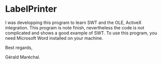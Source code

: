 # LabelPrinter
I was developping this program to learn SWT and the OLE, ActiveX integration.
This program is note finish, nevertheless the code is not complicated and shows a good example of SWT.
To use this program, you need Microsoft Word installed on your machine.

Best regards,

Gérald Maréchal.
